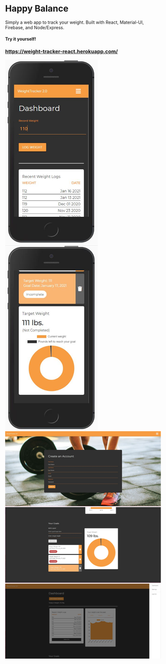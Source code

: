 # Happy Balance

Simply a web app to track your weight. Built with React, Material-UI, Firebase, and Node/Express. 

#### Try it yourself!

### https://weight-tracker-react.herokuapp.com/

<img src="mobile.jpg" width="300">

<img src="mobile2.jpg" width="300">

<img src="create-account.jpg" width="600">

<img src="dashboard.jpg" width="600">

<img src="dashboard2.jpg" width="600">
